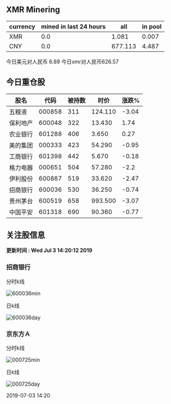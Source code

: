 ## XMR Minering

|currency|mined in last 24 hours|all|in pool|
|---|---|---|---|
|XMR|0.0|1.081|0.007|
|CNY|0.0|677.113|4.487|

今日美元对人民币 6.89	今日xmr对人民币626.57


## 今日重仓股 

|股名|代码|被持数|时价|涨跌%|
|---|---|---|---|---|
|五粮液|000858|311|124.110|-3.04|
|保利地产|600048|322|13.430|1.74|
|农业银行|601288|406|3.650|0.27|
|美的集团|000333|423|54.290|-0.95|
|工商银行|601398|442|5.670|-0.18|
|格力电器|000651|504|57.280|-2.2|
|伊利股份|600887|519|33.620|-2.47|
|招商银行|600036|530|36.250|-0.74|
|贵州茅台|600519|658|993.500|-3.07|
|中国平安|601318|690|90.360|-0.77|

## 关注股信息
**更新时间 : Wed Jul  3 14:20:12 2019**
### 招商银行 
分时k线

![600036min](http://image.sinajs.cn/newchart/min/n/sh600036.gif)

日k线

![600036day](http://image.sinajs.cn/newchart/daily/n/sh600036.gif)

### 京东方Ａ 
分时k线

![000725min](http://image.sinajs.cn/newchart/min/n/sz000725.gif)

日k线

![000725day](http://image.sinajs.cn/newchart/daily/n/sz000725.gif)

2019-07-03 14:20